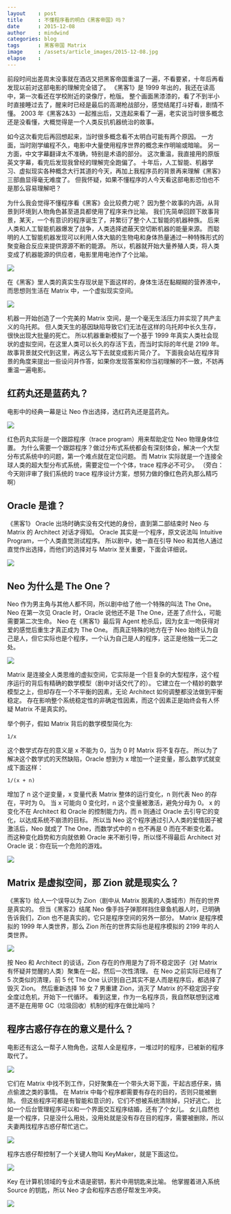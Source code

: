 ```yaml
---
layout    : post
title     : 不懂程序看的明白《黑客帝国》吗？
date      : 2015-12-08
author    : mindwind
categories: blog
tags      : 黑客帝国 Matrix
image     : /assets/article_images/2015-12-08.jpg
elapse    :
---
```



前段时间出差周末没事就在酒店又把黑客帝国重温了一遍，不看要紧，十年后再看发现以前对这部电影的理解完全错了。
《黑客1》是 1999 年出的，我还在读高中，第一次看还在学校附近的录像厅，枪版。
整个画面黑漆漆的，看了不到半小时直接睡过去了，醒来时已经是最后的高潮枪战部分，感觉结尾打斗好看，剧情不懂。
2003 年《黑客2&3》一起推出后，又连起来看了一遍，老实说当时很多概念还是没看懂，大概觉得是一个人类反抗机器统治的故事。

如今这次看完后再回想起来，当时很多概念看不太明白可能有两个原因。
一方面，当时刚学编程不久，电影中大量使用程序世界的概念来作明喻或暗喻。
另一方面，中文字幕翻译太不准确，特别是术语的部分。
这次重温，我直接用的原版英文字幕，看完后发现我曾经的理解完全跑偏了。
十年后，人工智能、机器学习、虚拟现实各种概念大行其道的今天，再加上我程序员的背景再来理解《黑客》三部曲显得毫无难度了。
但我怀疑，如果不懂程序的人今天看这部电影恐怕也不是那么容易理解吧？

为什么我会觉得不懂程序看《黑客》会比较费力呢？
因为整个故事的内涵，从背景到环境到人物角色甚至道具都使用了程序来作比喻。
我们先简单回顾下故事背景，某天，一个有意识的程序诞生了，并繁衍了整个人工智能的机器种族。
后来人类和人工智能机器爆发了战争，人类选择遮蔽天空切断机器的能量来源。
而聪明的人工智能机器发现可以利用人体大脑的生物电和身体热量通过一种特殊形式的聚变融合反应来提供源源不断的能源。
所以，机器就开始大量养殖人类，将人类变成了机器能源的供应者，电影里用电池作了个比喻。

![](/assets/article_images/2015-12-08-1.png)

在《黑客》里人类的真实生存现状是下面这样的，身体生活在黏糊糊的营养液中，而思想则生活在 Matrix 中，一个虚拟现实空间。

![](/assets/article_images/2015-12-08-2.png)

机器一开始创造了一个完美的 Matrix 空间，是一个毫无生活压力并实现了共产主义的乌托邦。
但人类天生的基因缺陷导致它们无法在这样的乌托邦中长久生存，很快出现大批量的死亡。
所以机器重新模拟了一个基于 1999 年真实人类社会现状的虚拟空间，在这里人类可以长久的存活下去，而当时实际的年代是 2199 年。
故事背景就交代到这里，再这么写下去就变成影片简介了。
下面我会站在程序背景的角度来提出一些设问并作答，如果你发现答案和你当初理解的不一致，不妨再重温一遍电影。


## 红药丸还是蓝药丸？
电影中的经典一幕是让 Neo 作出选择，选红药丸还是蓝药丸。

![](/assets/article_images/2015-12-08-3.png)

红色药丸实际是一个跟踪程序（trace program）用来帮助定位 Neo 物理身体位置。
为什么需要一个跟踪程序？做过分布式系统都会有深刻体会，解决一个大型分布式系统中的问题，第一个难点就在定位问题。
而 Matrix 实际就是一个连接全球人类的超大型分布式系统，需要定位一个个体，trace 程序必不可少。
（旁白：今天刚评审了我们系统的 trace 程序设计方案，想努力做的像红色药丸那么精巧啊）


## Oracle 是谁？
《黑客1》 Oracle 出场时确实没有交代她的身份，直到第二部结束时 Neo 与 Matrix 的 Architect 对话才得知。
Oracle 其实是一个程序，原文说法叫 Intuitive Program，一个人类直觉测试程序。
所以剧中，她一直在引导 Neo 和其他人通过直觉作出选择，而他们的选择对与 Matrix 至关重要，下面会详细说。

![](/assets/article_images/2015-12-08-4.png)


## Neo 为什么是 The One？
Neo 作为男主角与其他人都不同，所以剧中给了他一个特殊的叫法 The One。
Neo 在第一次见 Oracle 时，Oracle 说他还不是 The One，还差了点什么，可能需要第二次生命。
Neo 在《黑客1》最后背 Agent 枪杀后，因为女主一吻获得对爱的感觉后重生才真正成为 The One。
而真正特殊的地方在于 Neo 始终认为自己是人，但它实际也是个程序，一个认为自己是人的程序，这正是他独一无二之处。

![](/assets/article_images/2015-12-08-5.png)

Matrix 是连接全人类思维的虚拟空间，它实际是一个巨复杂的大型程序，这个程序运行的背后有精确的数学模型（剧中对话交代了的）。
它建立在一个精妙的数学模型之上，但却存在一个不平衡的因素，无论 Architect 如何调整都没法做到平衡稳定。
存在影响整个系统稳定性的非确定性因素，而这个因素正是始终会有人怀疑 Matrix 不是真实的。

举个例子，假如 Matrix 背后的数学模型简化为:

  `1/x`

这个数学式存在的意义是 x 不能为 0，当为 0 时 Matrix 将不复存在。
所以为了解决这个数学式的天然缺陷，Oracle 想到为 x 增加一个逆变量，那么数学式就变成下面这样：

  `1/(x + n)`

增加了 n 这个逆变量，x 变量代表 Matrix 整体的运行变化，n 则代表 Neo 的存在，平时为 0。
当 x 可能向 0 变化时，n 这个变量被激活，避免分母为 0。
x 的变化不在 Architect 和 Oracle 的控制能力内，而 n 则通过 Oracle 去引导它的变化，以达成系统不崩溃的目标。
所以当 Neo 这个程序通过引入人类的爱情因子被激活后，Neo 就成了 The One，而数学式中的 n 也不再是 0 而在不断变化着。
而这种变化趋势和方向就依赖 Oracle 来不断引导，所以怪不得最后 Architect 对 Oracle 说：你在玩一个危险的游戏。

![](/assets/article_images/2015-12-08-6.png)


## Matrix 是虚拟空间，那 Zion 就是现实么？
《黑客1》给人一个误导以为 Zion（剧中从 Matrix 脱离的人类城市）所在的世界是真实的。
但当《黑客2》结尾 Neo 像手挡子弹那样挡住章鱼机器人时，已明确告诉我们，Zion 也不是真实的，它只是程序空间的另外一部分。
Matrix 是程序模拟的 1999 年人类世界，那么 Zion 所在的世界实际也是程序模拟的 2199 年的人类世界。

![](/assets/article_images/2015-12-08-7.png)

按 Neo 和 Architect 的谈话，Zion 存在的作用是为了将不稳定因子（对 Matrix 有怀疑并觉醒的人类）聚集在一起，然后一次性清理。
在 Neo 之前实际已经有了 5 次类似的清理，前 5 代 The One 认识到自己其实不是人而是程序后，都选择了毁灭 Zion。
然后重新选择 16 女 7 男重建 Zion，消灭了 Matrix 的不稳定因子安全度过危机，开始下一代循环。
看到这里，作为一名程序员，我自然联想到这难道不是在用带 GC（垃圾回收）机制的程序在做比喻吗？


## 程序古惑仔存在的意义是什么？
电影还有这么一帮子人物角色，这帮人全是程序，一堆过时的程序，已被新的程序取代了。

![](/assets/article_images/2015-12-08-8.png)

它们在 Matrix 中找不到工作，只好聚集在一个带头大哥下面，干起古惑仔来，搞点偷渡之类的事情。
在 Matrix 中每个程序都需要有存在的目的，否则只能被删除。
但这些程序可都是有智能和意识的，它们不想被系统清除掉，只好逃亡。
比如一个后台管理程序可以和一个界面交互程序结婚，还有了个女儿。
女儿自然也是一个程序，只是没什么用处，没用处就是没有存在目的程序，需要被删除，所以夫妻两找程序古惑仔帮忙逃亡。

![](/assets/article_images/2015-12-08-9.png)

程序古惑仔帮控制了一个关键人物叫 KeyMaker，就是下面这位。

![](/assets/article_images/2015-12-08-10.png)

Key 在计算机领域的专业术语是密钥，影片中用钥匙来比喻。
他掌握着进入系统 Source 的钥匙，所以 Neo 才会和程序古惑仔帮发生冲突。



![](/assets/images/qrcode_tail.jpg)
